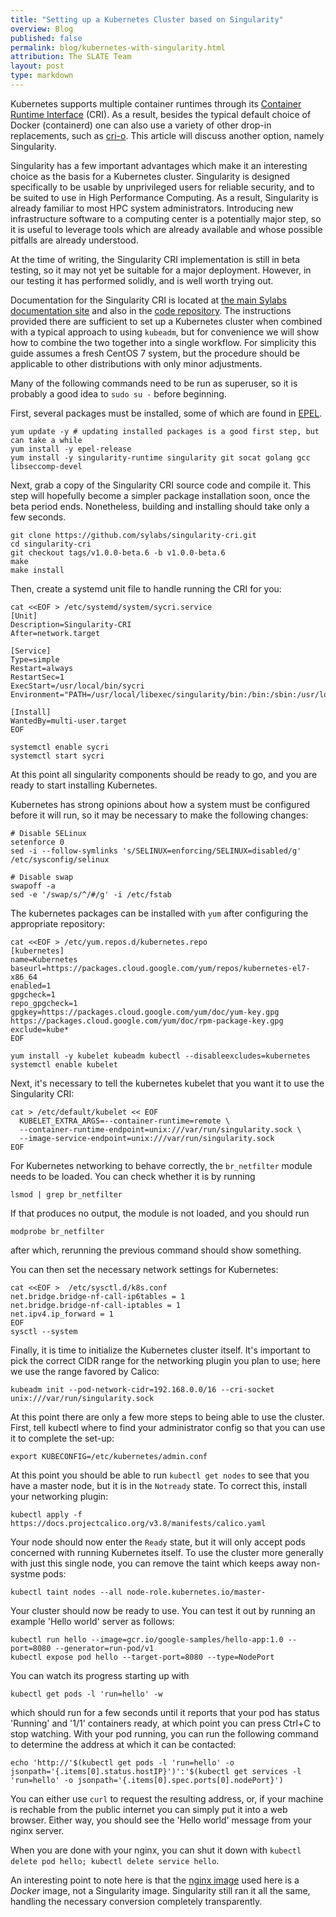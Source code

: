```yaml
---
title: "Setting up a Kubernetes Cluster based on Singularity"
overview: Blog
published: false
permalink: blog/kubernetes-with-singularity.html
attribution: The SLATE Team
layout: post
type: markdown
---
```


Kubernetes supports multiple container runtimes through its [Container Runtime Interface](https://kubernetes.io/blog/2016/12/container-runtime-interface-cri-in-kubernetes/) (CRI). As a result, besides the typical default choice of Docker (containerd) one can also use a variety of other drop-in replacements, such as [cri-o](https://cri-o.io). This article will discuss another option, namely Singularity. 
<!--end_excerpt-->

Singularity has a few important advantages which make it an interesting choice as the basis for a Kubernetes cluster. Singularity is designed specifically to be usable by unprivileged users for reliable security, and to be suited to use in High Performance Computing. As a result, Singularity is already familiar to most HPC system administrators. Introducing new infrastructure software to a computing center is a potentially major step, so it is useful to leverage tools which are already available and whose possible pitfalls are already understood. 

At the time of writing, the Singularity CRI implementation is still in beta testing, so it may not yet be suitable for a major deployment. However, in our testing it has performed solidly, and is well worth trying out. 

Documentation for the Singularity CRI is located at [the main Sylabs documentation site](https://sylabs.io/guides/cri/1.0/user-guide/installation.html) and also in the [code repository](https://github.com/sylabs/singularity-cri). The instructions provided there are sufficient to set up a Kubernetes cluster when combined with a typical approach to using `kubeadm`, but for convenience we will show how to combine the two together into a single workflow. For simplicity this guide assumes a fresh CentOS 7 system, but the procedure should be applicable to other distributions with only minor adjustments. 

Many of the following commands need to be run as superuser, so it is probably a good idea to `sudo su -` before beginning. 

First, several packages must be installed, some of which are found in [EPEL](https://fedoraproject.org/wiki/EPEL). 

	yum update -y # updating installed packages is a good first step, but can take a while
	yum install -y epel-release
	yum install -y singularity-runtime singularity git socat golang gcc libseccomp-devel

Next, grab a copy of the Singularity CRI source code and compile it. This step will hopefully become a simpler package installation soon, once the beta period ends. Nonetheless, building and installing should take only a few seconds. 

	git clone https://github.com/sylabs/singularity-cri.git
	cd singularity-cri
	git checkout tags/v1.0.0-beta.6 -b v1.0.0-beta.6
	make
	make install

Then, create a systemd unit file to handle running the CRI for you:

	cat <<EOF > /etc/systemd/system/sycri.service
	[Unit]
	Description=Singularity-CRI
	After=network.target
	
	[Service]
	Type=simple
	Restart=always
	RestartSec=1
	ExecStart=/usr/local/bin/sycri
	Environment="PATH=/usr/local/libexec/singularity/bin:/bin:/sbin:/usr/local/sbin:/usr/local/bin:/usr/sbin:/usr/bin"
	
	[Install]
	WantedBy=multi-user.target
	EOF
	
	systemctl enable sycri
	systemctl start sycri

At this point all singularity components should be ready to go, and you are ready to start installing Kubernetes. 

Kubernetes has strong opinions about how a system must be configured before it will run, so it may be necessary to make the following changes:

	# Disable SELinux
	setenforce 0
	sed -i --follow-symlinks 's/SELINUX=enforcing/SELINUX=disabled/g' /etc/sysconfig/selinux
	
	# Disable swap
	swapoff -a
	sed -e '/swap/s/^/#/g' -i /etc/fstab
	
The kubernetes packages can be installed with `yum` after configuring the appropriate repository:

	cat <<EOF > /etc/yum.repos.d/kubernetes.repo
	[kubernetes]
	name=Kubernetes
	baseurl=https://packages.cloud.google.com/yum/repos/kubernetes-el7-x86_64
	enabled=1
	gpgcheck=1
	repo_gpgcheck=1
	gpgkey=https://packages.cloud.google.com/yum/doc/yum-key.gpg	 https://packages.cloud.google.com/yum/doc/rpm-package-key.gpg
	exclude=kube*
	EOF

	yum install -y kubelet kubeadm kubectl --disableexcludes=kubernetes
	systemctl enable kubelet

Next, it's necessary to tell the kubernetes kubelet that you want it to use the Singularity CRI:

	cat > /etc/default/kubelet << EOF
	  KUBELET_EXTRA_ARGS=--container-runtime=remote \
	  --container-runtime-endpoint=unix:///var/run/singularity.sock \
	  --image-service-endpoint=unix:///var/run/singularity.sock
	EOF

For Kubernetes networking to behave correctly, the `br_netfilter` module needs to be loaded. You can check whether it is by running

	lsmod | grep br_netfilter

If that produces no output, the module is not loaded, and you should run

	modprobe br_netfilter

after which, rerunning the previous command should show something. 

You can then set the necessary network settings for Kubernetes:

	cat <<EOF >  /etc/sysctl.d/k8s.conf
	net.bridge.bridge-nf-call-ip6tables = 1
	net.bridge.bridge-nf-call-iptables = 1
	net.ipv4.ip_forward = 1
	EOF
	sysctl --system

Finally, it is time to initialize the Kubernetes cluster itself. It's important to pick the correct CIDR range for the networking plugin you plan to use; here we use the range favored by Calico:

	kubeadm init --pod-network-cidr=192.168.0.0/16 --cri-socket unix:///var/run/singularity.sock

At this point there are only a few more steps to being able to use the cluster. First, tell kubectl where to find your administrator config so that you can use it to complete the set-up:

	export KUBECONFIG=/etc/kubernetes/admin.conf

At this point you should be able to run `kubectl get nodes` to see that you have a master node, but it is in the `Notready` state. To correct this, install your networking plugin:

	kubectl apply -f https://docs.projectcalico.org/v3.8/manifests/calico.yaml

Your node should now enter the `Ready` state, but it will only accept pods concerned with running Kubernetes itself. To use the cluster more generally with just this single node, you can remove the taint which keeps away non-systme pods:

	kubectl taint nodes --all node-role.kubernetes.io/master-

Your cluster should now be ready to use. You can test it out by running an example 'Hello world' server as follows:

	kubectl run hello --image=gcr.io/google-samples/hello-app:1.0 --port=8080 --generator=run-pod/v1
	kubectl expose pod hello --target-port=8080 --type=NodePort

You can watch its progress starting up with

	kubectl get pods -l 'run=hello' -w

which should run for a few seconds until it reports that your pod has status 'Running' and '1/1' containers ready, at which point you can press Ctrl+C to stop watching. With your pod running, you can run the following command to determine the address at which it can be contacted:

	echo 'http://'$(kubectl get pods -l 'run=hello' -o jsonpath='{.items[0].status.hostIP}')':'$(kubectl get services -l 'run=hello' -o jsonpath='{.items[0].spec.ports[0].nodePort}')

You can either use `curl` to request the resulting address, or, if your machine is rechable from the public internet you can simply put it into a web browser. Either way, you should see the 'Hello world' message from your nginx server. 

When you are done with your nginx, you can shut it down with `kubectl delete pod hello; kubectl delete service hello`. 

An interesting point to note here is that the [nginx image](https://hub.docker.com/_/nginx) used here is a *Docker* image, not a Singularity image. Singularity still ran it all the same, handling the necessary conversion completely transparently. 
